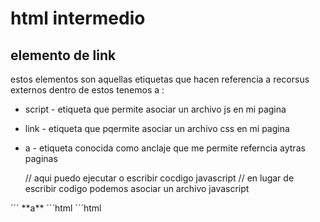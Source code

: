 # html intermedio
## elemento de link
estos elementos son aquellas etiquetas que hacen referencia a recorsus externos
dentro de estos tenemos a :
- script - etiqueta que permite asociar un archivo js en mi pagina
- link - etiqueta que pqermite asociar un archivo css en mi pagina 
- a - etiqueta conocida como anclaje que me permite referncia aytras paginas
  
  <scripts>
  // aqui puedo ejecutar o escribir cocdigo javascript
  </scripts>
  // en lugar de escribir codigo podemos asociar un archivo javascript

<script src="./js/script.js"></script
´´´´´´
**link**
´´´ html
<link href="./css/style.css">

´´´
**a**
´´´html
<a></a>
´´´html
<a hret="httpswwww
